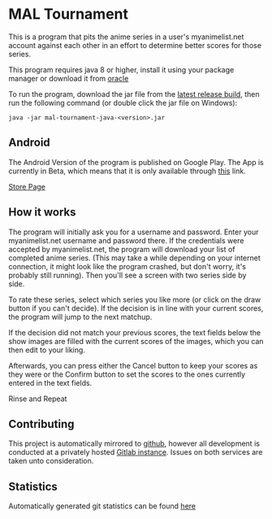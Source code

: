 # MAL Tournament

This is a program that pits the anime series in a user's myanimelist.net account against each other
in an effort to determine better scores for those series.

This program requires java 8 or higher, install it using your package manager or download it from
[oracle](http://www.oracle.com/technetwork/java/javase/downloads/)

To run the program, download the jar file from the [latest release build](https://github.com/namboy94/mal-tournament/releases),
then run the following command (or double click the jar file on Windows):

    java -jar mal-tournament-java-<version>.jar
    
## Android

The Android Version of the program is published on Google Play.
The App is currently in Beta, which means that it is only available
through [this](https://play.google.com/apps/testing/net.namibsun.maltourn.android) link.

[Store Page](https://play.google.com/store/apps/details?id=net.namibsun.maltourn.android)
    
## How it works

The program will initially ask you for a username and password. Enter your myanimelist.net username and password
there. If the credentials were accepted by myanimelist.net, the program will download your list of completed anime
series. (This may take a while depending on your internet connection, it might look like the program crashed, but don't
worry, it's probably still running). Then you'll see a screen with two series side by side.

To rate these series, select which series you like more (or click on the draw button if you can't decide). If the
decision is in line with your current scores, the program will jump to the next matchup.

If the decision did not match your previous scores, the text fields below the show images are filled with the
current scores of the images, which you can then edit to your liking.

Afterwards, you can press either the Cancel button to keep your scores as they were or the Confirm button to
set the scores to the ones currently entered in the text fields.

Rinse and Repeat

## Contributing

This project is automatically mirrored to [github](https://github.com/namboy94/mal-tournament), however all development
is conducted at a privately hosted [Gitlab instance](http://gitlab.namibsun.net/namboy94/mal-tournament). Issues
on both services are taken unto consideration.

## Statistics

Automatically generated git statistics can be found [here](http://krumreyh.eu/mal-tournament/git_stats/index.html)